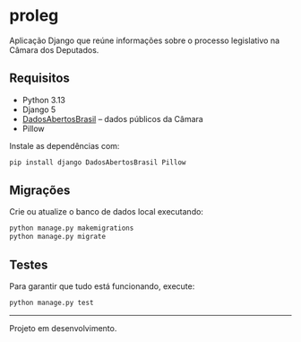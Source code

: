 # proleg

Aplicação Django que reúne informações sobre o processo legislativo na Câmara dos Deputados.

## Requisitos

- Python 3.13
- Django 5
- [DadosAbertosBrasil](https://pypi.org/project/DadosAbertosBrasil/) – dados públicos da Câmara
- Pillow

Instale as dependências com:

```bash
pip install django DadosAbertosBrasil Pillow
```

## Migrações

Crie ou atualize o banco de dados local executando:

```bash
python manage.py makemigrations
python manage.py migrate
```

## Testes

Para garantir que tudo está funcionando, execute:

```bash
python manage.py test
```

---

Projeto em desenvolvimento.
